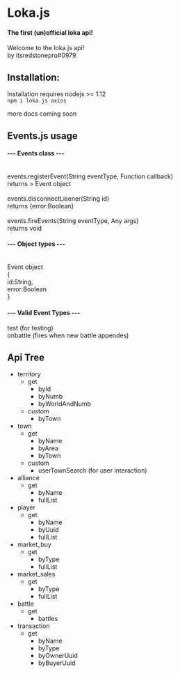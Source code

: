 
# Loka.js
#### The first (un)official loka api!


Welcome to the loka.js api!\
by itsredstonepro#0979

## Installation:
Installation requires nodejs >= 1.12\
`npm i loka.js axios`


more docs coming soon

## Events.js usage

#### --- Events class ---
\
events.registerEvent(String eventType, Function callback)\
returns > Event object\
\
events.disconnectLisener(String id)\
returns {error:Boolean}\
\
events.fireEvents(String eventType, Any args)\
returns void

#### --- Object types ---
\
Event object\
{\
    id:String,\
    error:Boolean\
}

#### --- Valid Event Types ---
test         (for testing)\
onbattle     (fires when new battle appendes)



## Api Tree

- territory
    - get
        - byId
        - byNumb
        - byWorldAndNumb
    - custom
        - byTown
- town
    - get
        - byName
        - byArea
        - byTown
    - custom
        - userTownSearch (for user interaction)
- alliance
    - get
        - byName
        - fullList
- player
    - get
        - byName
        - byUuid
        - fullList
- market_buy
    - get
        - byType
        - fullList
- market_sales
    - get
        - byType
        - fullList
- battle
    - get
        - battles
- transaction
    - get
        - byName
        - byType
        - byOwnerUuid
        - byBuyerUuid